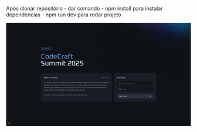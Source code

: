 Após clonar repositório - dar comando - npm install para instalar dependencias - npm run dev para rodar projeto

![Imagem do projeto](Devstage.png)
